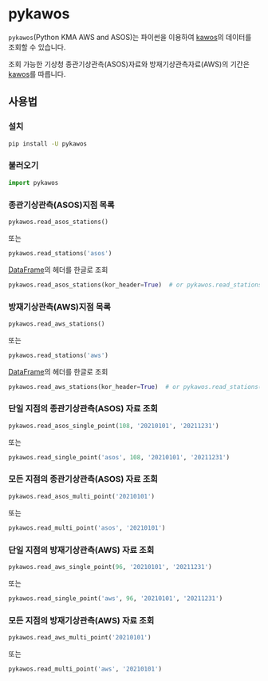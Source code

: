 # pykawos

`pykawos`(Python KMA AWS and ASOS)는 파이썬을 이용하여 [kawos](https://github.com/dogbull/kawos)의 데이터를 조회할 수 있습니다.

조회 가능한 기상청 종관기상관측(ASOS)자료와 방재기상관측자료(AWS)의 기간은 [kawos](https://github.com/dogbull/kawos)를 따릅니다.

## 사용법

### 설치

```bash
pip install -U pykawos
```

### 불러오기

```python
import pykawos
```

### 종관기상관측(ASOS)지점 목록

```python
pykawos.read_asos_stations()
```

또는

```python
pykawos.read_stations('asos')
```

[DataFrame](https://pandas.pydata.org/docs/reference/api/pandas.DataFrame.html)의 헤더를 한글로 조회

```python
pykawos.read_asos_stations(kor_header=True)  # or pykawos.read_stations('asos', kor_header=True)
```

### 방재기상관측(AWS)지점 목록

```python
pykawos.read_aws_stations()
```

또는

```python
pykawos.read_stations('aws')
```

[DataFrame](https://pandas.pydata.org/docs/reference/api/pandas.DataFrame.html)의 헤더를 한글로 조회

```python
pykawos.read_aws_stations(kor_header=True)  # or pykawos.read_stations('aws', kor_header=True)
```

### 단일 지점의 종관기상관측(ASOS) 자료 조회

```python
pykawos.read_asos_single_point(108, '20210101', '20211231')
```

또는

```python
pykawos.read_single_point('asos', 108, '20210101', '20211231')
```

### 모든 지점의 종관기상관측(ASOS) 자료 조회

```python
pykawos.read_asos_multi_point('20210101')
```

또는

```python
pykawos.read_multi_point('asos', '20210101')
```

### 단일 지점의 방재기상관측(AWS) 자료 조회

```python
pykawos.read_aws_single_point(96, '20210101', '20211231')
```

또는

```python
pykawos.read_single_point('aws', 96, '20210101', '20211231')
```

### 모든 지점의 방재기상관측(AWS) 자료 조회

```python
pykawos.read_aws_multi_point('20210101')
```

또는

```python
pykawos.read_multi_point('aws', '20210101')
```



